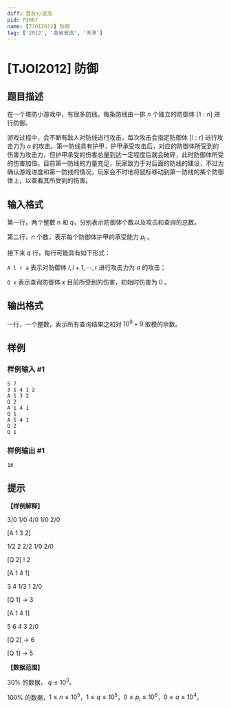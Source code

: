 ```yaml
---
diff: 普及+/提高
pid: P2667
name: [TJOI2012] 防御
tag: ['2012', '各省省选', '天津']
---
```

# [TJOI2012] 防御
## 题目描述

在一个塔防小游戏中，有很多防线。每条防线由一排 $n$ 个独立的防御体 $[1 : n]$ 进行防御。

游戏过程中，会不断有敌人对防线进行攻击，每次攻击会指定防御体 $[l : r]$ 进行攻击力为 $a$ 的攻击。第一防线具有护甲，护甲承受攻击后，对应的防御体所受到的伤害为攻击力，但护甲承受的伤害总量到达一定程度后就会破碎，此时防御体所受的伤害加倍。目前第一防线的力量充足，玩家致力于对后面的防线的建设，不过为确认游戏进度和第一防线的情况，玩家会不时地将鼠标移动到第一防线的某个防御体上，以查看其所受到的伤害。

## 输入格式

第一行，两个整数 $n$ 和 $q$，分别表示防御体个数以及攻击和查询的总数。

第二行，$n$ 个数，表示每个防御体护甲的承受能力 $p_i$ 。

接下来 $q$ 行，每行可能具有如下形式：

`A l r a` 表示对防御体 $l,l+1,\cdots,r$ 进行攻击力为 $a$ 的攻击；

`Q x` 表示查询防御体 $x$ 目前所受到的伤害，初始时伤害为 $0$ 。

## 输出格式

一行，一个整数，表示所有查询结果之和对 ${10}^9+9$ 取模的余数。

## 样例

### 样例输入 #1
```
5 7
3 1 4 1 2
A 1 3 2
Q 2
A 1 4 1
Q 1
A 1 4 1
Q 2
Q 1
```
### 样例输出 #1
```
16
```
## 提示

**【样例解释】**

3/0 1/0 4/0 1/0 2/0

[A 1 3 2]

1/2 2 2/2 1/0 2/0

[Q 2] ! 2

[A 1 4 1]

3 4 1/3 1 2/0

[Q 1] -> 3

[A 1 4 1]

5 6 4 3 2/0

[Q 2] -> 6

[Q 1] -> 5

**【数据范围】**

$30 \%$ 的数据， $q \le 10^3$。

$100 \%$ 的数据，$1 \le n \le 10^5$，$1 \le q \le 10^5$，$0 \le p_i \le 10^6$，$0 \le a \le 10^4$。

